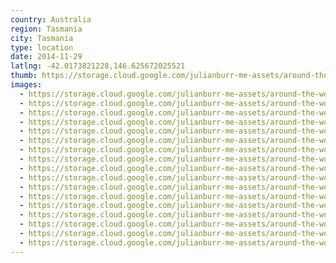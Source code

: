 ```yaml
---
country: Australia
region: Tasmania
city: Tasmania
type: location
date: 2014-11-29
latlng: -42.0173821228,146.625672025521
thumb: https://storage.cloud.google.com/julianburr-me-assets/around-the-world/australia/tasmania/IMG_8517--thumb.JPG
images:
  - https://storage.cloud.google.com/julianburr-me-assets/around-the-world/australia/tasmania/IMG_8515.JPG
  - https://storage.cloud.google.com/julianburr-me-assets/around-the-world/australia/tasmania/IMG_8517.JPG
  - https://storage.cloud.google.com/julianburr-me-assets/around-the-world/australia/tasmania/IMG_8518.JPG
  - https://storage.cloud.google.com/julianburr-me-assets/around-the-world/australia/tasmania/IMG_8519.JPG
  - https://storage.cloud.google.com/julianburr-me-assets/around-the-world/australia/tasmania/IMG_8520.JPG
  - https://storage.cloud.google.com/julianburr-me-assets/around-the-world/australia/tasmania/IMG_8521.JPG
  - https://storage.cloud.google.com/julianburr-me-assets/around-the-world/australia/tasmania/IMG_8527.JPG
  - https://storage.cloud.google.com/julianburr-me-assets/around-the-world/australia/tasmania/IMG_8541.JPG
  - https://storage.cloud.google.com/julianburr-me-assets/around-the-world/australia/tasmania/IMG_8542.JPG
  - https://storage.cloud.google.com/julianburr-me-assets/around-the-world/australia/tasmania/IMG_8549.JPG
  - https://storage.cloud.google.com/julianburr-me-assets/around-the-world/australia/tasmania/IMG_8564.JPG
  - https://storage.cloud.google.com/julianburr-me-assets/around-the-world/australia/tasmania/IMG_8591.JPG
  - https://storage.cloud.google.com/julianburr-me-assets/around-the-world/australia/tasmania/IMG_8595.JPG
  - https://storage.cloud.google.com/julianburr-me-assets/around-the-world/australia/tasmania/IMG_8604.JPG
  - https://storage.cloud.google.com/julianburr-me-assets/around-the-world/australia/tasmania/IMG_8606.JPG
  - https://storage.cloud.google.com/julianburr-me-assets/around-the-world/australia/tasmania/IMG_8663.JPG
  - https://storage.cloud.google.com/julianburr-me-assets/around-the-world/australia/tasmania/IMG_8783.jpg
---
```

